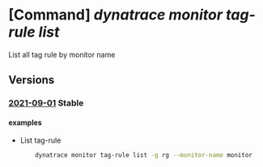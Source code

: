 # [Command] _dynatrace monitor tag-rule list_

List all tag rule by monitor name

## Versions

### [2021-09-01](/Resources/mgmt-plane/L3N1YnNjcmlwdGlvbnMve30vcmVzb3VyY2Vncm91cHMve30vcHJvdmlkZXJzL2R5bmF0cmFjZS5vYnNlcnZhYmlsaXR5L21vbml0b3JzL3t9L3RhZ3J1bGVz/2021-09-01.xml) **Stable**

<!-- mgmt-plane /subscriptions/{}/resourcegroups/{}/providers/dynatrace.observability/monitors/{}/tagrules 2021-09-01 -->

#### examples

- List tag-rule
    ```bash
        dynatrace monitor tag-rule list -g rg --monitor-name monitor
    ```
